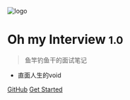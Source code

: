 
![logo](image/logo.png)

# Oh my Interview <small>1.0</small>

> 鱼竿钓鱼干的面试笔记

- 直面人生的void


[GitHub](https://github.com/PokIsemaine/ohmyinterview/tree/master)
[Get Started](#)

